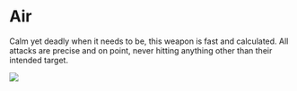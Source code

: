 # Air

Calm yet deadly when it needs to be, this weapon is fast and calculated. All attacks are precise and on point, never hitting anything other than their intended target.

![](../../../../.gitbook/assets/air.png)
